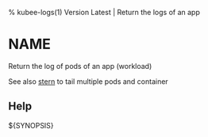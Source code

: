 % kubee-logs(1) Version Latest | Return the logs of an app
# NAME

Return the log of pods of an app (workload)


See also [stern](https://github.com/stern/stern) to tail multiple pods and container



## Help


${SYNOPSIS}